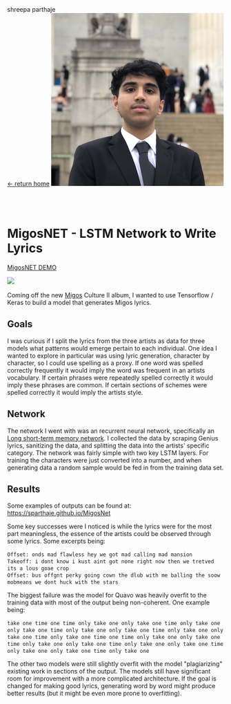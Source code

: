 <link rel="stylesheet" href="../../styles/md.css">
<div id="title">shreepa parthaje</div>
<a id="return" href="../../index.html">&#8592; return home</a>
<img id="profile" src="../../img/landing/profile.png"/>
<script>
const jumpto = (element) => {
  document.getElementById(element.dataset.jumpto).scrollIntoView();
}
</script>
<br/><br/><br/><br/>

# MigosNET - LSTM Network to Write Lyrics

[MigosNET DEMO](https://sparthaje.github.io/MigosNet)

![](https://upload.wikimedia.org/wikipedia/commons/thumb/5/5b/Migos_Veld_festival_2017.jpg/424px-Migos_Veld_festival_2017.jpg)

Coming off the new [Migos](https://en.wikipedia.org/wiki/Migos) Culture II album, I wanted to use Tensorflow / Keras to build a model that generates Migos lyrics. 

## Goals

I was curious if I split the lyrics from the three artists as data for three models what patterns would emerge pertain to each individual. One idea I wanted to explore in particular was using lyric generation, character by character, so I could use spelling as a proxy. If one word was spelled correctly frequently it would imply the word was frequent in an artists vocabulary. If certain phrases were repeatedly spelled correctly it would imply these phrases are common. If certain sections of schemes were spelled correctly it would imply the artists style. 

## Network

The network I went with was an recurrent neural network, specifically an [Long short-term memory network](https://en.wikipedia.org/wiki/Long_short-term_memory). I collected the data by scraping Genius lyrics, sanitizing the data, and splitting the data into the artists' specific category. The network was fairly simple with two key LSTM layers. For training the characters were just converted into a number, and when generating data a random sample would be fed in from the training data set.

## Results

Some examples of outputs can be found at: https://sparthaje.github.io/MigosNet

Some key successes were I noticed is while the lyrics were for the most part meaningless, the essence of the artists could be observed through some lyrics. Some excerpts being:
```
Offset: onds mad flawless hey we got mad calling mad mansion
Takeoff: i dont know i kust aint got none right now then we tretved its a lous goae crop
Offset: bus offgnt perky going cown the dlub with me balling the soow mobmeans we dont huck with the stars
```

The biggest failure was the model for Quavo was heavily overfit to the training data with most of the output being non-coherent. One example being:
```
take one time one time only take one only take one time only take one only take one time only take one only take one time only take one only take one time only take one time one time only take one only take one time only take one only take one time only take one only take one time only take one only take one time only take one 
``` 
The other two models were still slightly overfit with the model "plagiarizing" existing work in sections of the output. The models still have significant room for improvement with a more complicated architecture. If the goal is changed for making good lyrics, generating word by word might produce better results (but it might be even more prone to overfitting).
